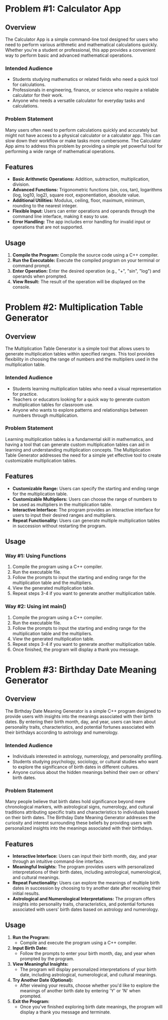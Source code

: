# Problem #1: Calculator App

## Overview

The Calculator App is a simple command-line tool designed for users who need to perform various arithmetic and mathematical calculations quickly. Whether you're a student or professional, this app provides a convenient way to perform basic and advanced mathematical operations.

### Intended Audience

- Students studying mathematics or related fields who need a quick tool for calculations.
- Professionals in engineering, finance, or science who require a reliable calculator for their work.
- Anyone who needs a versatile calculator for everyday tasks and calculations.

### Problem Statement

Many users often need to perform calculations quickly and accurately but might not have access to a physical calculator or a calculator app. This can slow down their workflow or make tasks more cumbersome. 
The Calculator App aims to address this problem by providing a simple yet powerful tool for performing a wide range of mathematical operations.

## Features

- **Basic Arithmetic Operations:** Addition, subtraction, multiplication, division.
- **Advanced Functions:** Trigonometric functions (sin, cos, tan), logarithms (log, log10, log2), square root, exponentiation, absolute value.
- **Additional Utilities:** Modulus, ceiling, floor, maximum, minimum, rounding to the nearest integer.
- **Flexible Input:** Users can enter operations and operands through the command line interface, making it easy to use.
- **Error Handling:** The app includes error handling for invalid input or operations that are not supported.

## Usage

1. **Compile the Program:** Compile the source code using a C++ compiler.
2. **Run the Executable:** Execute the compiled program on your terminal or command prompt.
3. **Enter Operation:** Enter the desired operation (e.g., "+", "sin", "log") and operands when prompted.
4. **View Result:** The result of the operation will be displayed on the console.

# Problem #2: Multiplication Table Generator

## Overview

The Multiplication Table Generator is a simple tool that allows users to generate multiplication tables within specified ranges. This tool provides flexibility in choosing the range of numbers and the multipliers used in the multiplication table.

### Intended Audience

- Students learning multiplication tables who need a visual representation for practice.
- Teachers or educators looking for a quick way to generate custom multiplication tables for classroom use.
- Anyone who wants to explore patterns and relationships between numbers through multiplication.

### Problem Statement

Learning multiplication tables is a fundamental skill in mathematics, and having a tool that can generate custom multiplication tables can aid in learning and understanding multiplication concepts. 
The Multiplication Table Generator addresses the need for a simple yet effective tool to create customizable multiplication tables.

## Features

- **Customizable Range:** Users can specify the starting and ending range for the multiplication table.
- **Customizable Multipliers:** Users can choose the range of numbers to be used as multipliers in the multiplication table.
- **Interactive Interface:** The program provides an interactive interface for users to input their desired ranges and multipliers.
- **Repeat Functionality:** Users can generate multiple multiplication tables in succession without restarting the program.

## Usage

### Way #1: Using Functions

1. Compile the program using a C++ compiler.
2. Run the executable file.
3. Follow the prompts to input the starting and ending range for the multiplication table and the multipliers.
4. View the generated multiplication table.
5. Repeat steps 3-4 if you want to generate another multiplication table.

### Way #2: Using int main()

1. Compile the program using a C++ compiler.
2. Run the executable file.
3. Follow the prompts to input the starting and ending range for the multiplication table and the multipliers.
4. View the generated multiplication table.
5. Repeat steps 3-4 if you want to generate another multiplication table.
6. Once finished, the program will display a thank you message.

# Problem #3: Birthday Date Meaning Generator

## Overview

The Birthday Date Meaning Generator is a simple C++ program designed to provide users with insights into the meanings associated with their birth dates. 
By entering their birth month, day, and year, users can learn about personality traits, characteristics, and potential fortunes associated with their birthdays according to astrology and numerology.

### Intended Audience

- Individuals interested in astrology, numerology, and personality profiling.
- Students studying psychology, sociology, or cultural studies who want to explore the significance of birth dates in different cultures.
- Anyone curious about the hidden meanings behind their own or others' birth dates.

### Problem Statement

Many people believe that birth dates hold significance beyond mere chronological markers, with astrological signs, numerology, and cultural traditions attributing specific traits and characteristics to individuals based on their birth dates. 
The Birthday Date Meaning Generator addresses the curiosity and interest surrounding these beliefs by providing users with personalized insights into the meanings associated with their birthdays.

## Features

- **Interactive Interface:** Users can input their birth month, day, and year through an intuitive command-line interface.
- **Meaningful Insights:** The program provides users with personalized interpretations of their birth dates, including astrological, numerological, and cultural meanings.
- **Repeat Functionality:** Users can explore the meanings of multiple birth dates in succession by choosing to try another date after receiving their initial results.
- **Astrological and Numerological Interpretations:** The program offers insights into personality traits, characteristics, and potential fortunes associated with users' birth dates based on astrology and numerology.

## Usage

1. **Run the Program:**
   - Compile and execute the program using a C++ compiler.
2. **Input Birth Date:**
   - Follow the prompts to enter your birth month, day, and year when prompted by the program.
3. **View Meaningful Insights:**
   - The program will display personalized interpretations of your birth date, including astrological, numerological, and cultural meanings.
4. **Try Another Date (Optional):**
   - After viewing your results, choose whether you'd like to explore the meanings of another birth date by entering 'Y' or 'N' when prompted.
5. **Exit the Program:**
   - Once you've finished exploring birth date meanings, the program will display a thank you message and terminate.
